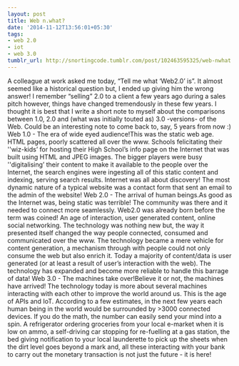 ```yaml
---
layout: post
title: Web n.what?
date: '2014-11-12T13:56:01+05:30'
tags:
- web 2.0
- iot
- web 3.0
tumblr_url: http://snortingcode.tumblr.com/post/102463595325/web-nwhat
---
```

A colleague at work asked me today, “Tell me what ‘Web2.0’ is”. It almost seemed like a historical question but, I ended up giving him the wrong answer! I remember “selling” 2.0 to a client a few years ago during a sales pitch however, things have changed tremendously in these few years.
I thought it is best that I write a short note to myself about the comparisons between 1.0, 2.0 and (what was initially touted as) 3.0 -versions- of the Web. Could be an interesting note to come back to, say, 5 years from now :)
Web 1.0 - The era of wide eyed audience!This was the static web age. HTML pages, poorly scattered all over the www. Schools felicitating their ''wiz-kids’ for hosting their High School’s info page on the Internet that was built using HTML and JPEG images. The bigger players were busy ''digitalising’ their content to make it available to the people over the Internet, the search engines were ingesting all of this static content and indexing, serving search results. Internet was all about discovery! The most dynamic nature of a typical website was a contact form that sent an email to the admin of the website!
Web 2.0 - The arrival of human beings.As good as the Internet was, being static was terrible! The community was there and it needed to connect more seamlessly. Web2.0 was already born before the term was coined! An age of interaction, user generated content, online social networking. The technology was nothing new but, the way it presented itself changed the way people connected, consumed and communicated over the www. The technology became a mere vehicle for content generation, a mechanism through with people could not only consume the web but also enrich it. Today a majority of content/data is user generated (or at least a result of user’s interaction with the web). The technology has expanded and become more reliable to handle this barrage of data!
Web 3.0 - The machines take over!Believe it or not, the machines have arrived! The technology today is more about several machines interacting with each other to improve the world around us. This is the age of APIs and IoT. According to a few estimates, in the next few years each human being in the world would be surrounded by >3000 connected devices. If you do the math, the number can easily send your mind into a spin. A refrigerator ordering groceries from your local e-market when it is low on ammo, a self-driving car stopping for re-fuelling at a gas station, the bed giving notification to your local launderette to pick up the sheets when the dirt level goes beyond a mark and, all these interacting with your bank to carry out the monetary transaction is not just the future - it is here!
